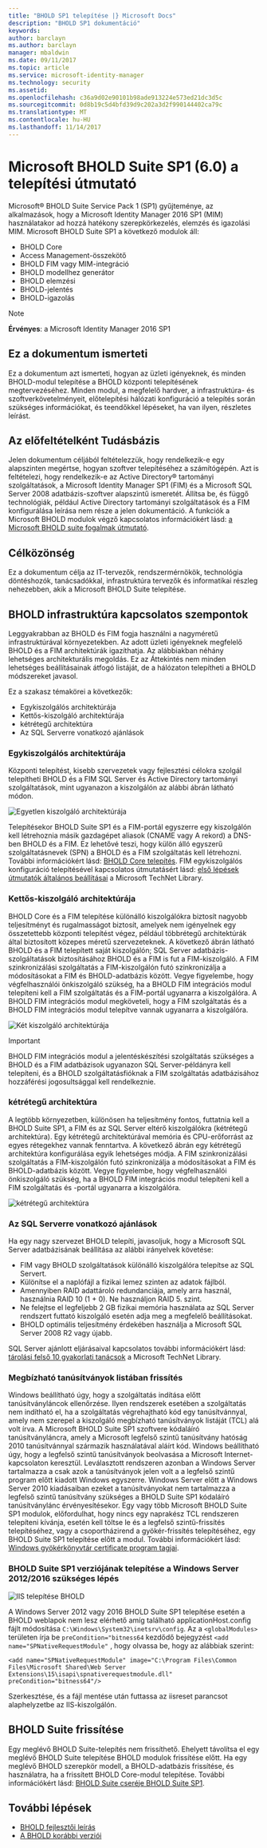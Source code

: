 ```yaml
---
title: "BHOLD SP1 telepítése |} Microsoft Docs"
description: "BHOLD SP1 dokumentáció"
keywords: 
author: barclayn
ms.author: barclayn
manager: mbaldwin
ms.date: 09/11/2017
ms.topic: article
ms.service: microsoft-identity-manager
ms.technology: security
ms.assetid: 
ms.openlocfilehash: c36a9d02e90101b98ade913224e573ed21dc3d5c
ms.sourcegitcommit: 0d8b19c5d4bfd39d9c202a3d2f990144402ca79c
ms.translationtype: MT
ms.contentlocale: hu-HU
ms.lasthandoff: 11/14/2017
---
```

# <a name="microsoft-bhold-suite-sp1-60-installation-guide"></a>Microsoft BHOLD Suite SP1 (6.0) a telepítési útmutató

Microsoft® BHOLD Suite Service Pack 1 (SP1) gyűjteménye, az alkalmazások, hogy a Microsoft Identity Manager 2016 SP1 (MIM) használatakor ad hozzá hatékony szerepkörkezelés, elemzés és igazolási MIM. Microsoft BHOLD Suite SP1 a következő modulok áll:

- BHOLD Core
- Access Management-összekötő
- BHOLD FIM vagy MIM-integráció
- BHOLD modellhez generátor
- BHOLD elemzési
- BHOLD-jelentés
- BHOLD-igazolás


>[!NOTE]
**Érvényes**: a Microsoft Identity Manager 2016 SP1

## <a name="what-this-document-covers"></a>Ez a dokumentum ismerteti

Ez a dokumentum azt ismerteti, hogyan az üzleti igényeknek, és minden BHOLD-modul telepítése a BHOLD központi telepítésének megtervezéséhez. Minden modul, a megfelelő hardver, a infrastruktúra- és szoftverkövetelményeit, előtelepítési hálózati konfiguráció a telepítés során szükséges információkat, és teendőkkel lépéseket, ha van ilyen, részletes leírást.

## <a name="pre-requisite-knowledge"></a>Az előfeltételként Tudásbázis

Jelen dokumentum céljából feltételezzük, hogy rendelkezik-e egy alapszinten megértse, hogyan szoftver telepítéséhez a számítógépén. Azt is feltételezi, hogy rendelkezik-e az Active Directory® tartományi szolgáltatások, a Microsoft Identity Manager SP1 (FIM) és a Microsoft SQL Server 2008 adatbázis-szoftver alapszintű ismeretét. Állítsa be, és függő technológiák, például Active Directory tartományi szolgáltatások és a FIM konfigurálása leírása nem része a jelen dokumentáció. A funkciók a Microsoft BHOLD modulok végző kapcsolatos információkért lásd: [a Microsoft BHOLD suite fogalmak útmutató](https://technet.microsoft.com/library/jj134102(v=ws.10).aspx).

## <a name="audience"></a>Célközönség

Ez a dokumentum célja az IT-tervezők, rendszermérnökök, technológia döntéshozók, tanácsadókkal, infrastruktúra tervezők és informatikai részleg nehezebben, akik a Microsoft BHOLD Suite telepítése.

## <a name="bhold-infrastructure-considerations"></a>BHOLD infrastruktúra kapcsolatos szempontok

Leggyakrabban az BHOLD és FIM fogja használni a nagyméretű infrastruktúrával környezetekben. Az adott üzleti igényeknek megfelelő BHOLD és a FIM architektúrák igazíthatja. Az alábbiakban néhány lehetséges architekturális megoldás. Ez az Áttekintés nem minden lehetséges beállításainak átfogó listáját, de a hálózaton telepítheti a BHOLD módszereket javasol.
 
Ez a szakasz témakörei a következők:

- Egykiszolgálós architektúrája
- Kettős-kiszolgáló architektúrája
- kétrétegű architektúra
- Az SQL Serverre vonatkozó ajánlások

### <a name="single-server-architecture"></a>Egykiszolgálós architektúrája

Központi telepítést, kisebb szervezetek vagy fejlesztési célokra szolgál telepítheti BHOLD és a FIM SQL Server és Active Directory tartományi szolgáltatások, mint ugyanazon a kiszolgálón az alábbi ábrán látható módon.
 
![Egyetlen kiszolgáló architektúrája](media/bhold-installation-guide/single.png)

Telepítésekor BHOLD Suite SP1 és a FIM-portál egyszerre egy kiszolgálón kell létrehoznia másik gazdagépet aliasok (CNAME vagy A rekord) a DNS-ben BHOLD és a FIM. Ez lehetővé teszi, hogy külön álló egyszerű szolgáltatásnevek (SPN) a BHOLD és a FIM szolgáltatás kell létrehozni. További információkért lásd: [BHOLD Core telepítés](https://technet.microsoft.com/library/jj134095(v=ws.10).aspx).
FIM egykiszolgálós konfiguráció telepítésével kapcsolatos útmutatásért lásd: [első lépések útmutatók általános beállításai](https://technet.microsoft.com/library/ff575965.aspx) a Microsoft TechNet Library.

### <a name="dual-server-architecture"></a>Kettős-kiszolgáló architektúrája

BHOLD Core és a FIM telepítése különálló kiszolgálókra biztosít nagyobb teljesítményt és rugalmasságot biztosít, amelyek nem igényelnek egy összetettebb központi telepítést végez, például többrétegű architektúrák által biztosított közepes méretű szervezeteknek. A következő ábrán látható BHOLD és a FIM telepített saját kiszolgálón; SQL Server adatbázis-szolgáltatások biztosításához BHOLD és a FIM is fut a FIM-kiszolgáló. A FIM szinkronizálási szolgáltatás a FIM-kiszolgálón futó szinkronizálja a módosításokat a FIM és BHOLD-adatbázis között. Vegye figyelembe, hogy végfelhasználói önkiszolgáló szükség, ha a BHOLD FIM integrációs modul telepíteni kell a FIM szolgáltatás és a FIM-portál ugyanarra a kiszolgálóra. A BHOLD FIM integrációs modul megköveteli, hogy a FIM szolgáltatás és a BHOLD FIM integrációs modul telepítve vannak ugyanarra a kiszolgálóra.

![Két kiszolgáló architektúrája](media/bhold-installation-guide/dual.png)

>[!IMPORTANT]
BHOLD FIM integrációs modul a jelentéskészítési szolgáltatás szükséges a BHOLD és a FIM adatbázisok ugyanazon SQL Server-példányra kell telepíteni, és a BHOLD szolgáltatásfióknak a FIM szolgáltatás adatbázisához hozzáférési jogosultsággal kell rendelkeznie.

### <a name="two-tier-architecture"></a>kétrétegű architektúra

A legtöbb környezetben, különösen ha teljesítmény fontos, futtatnia kell a BHOLD Suite SP1, a FIM és az SQL Server eltérő kiszolgálókra (kétrétegű architektúra). Egy kétrétegű architektúrával memória és CPU-erőforrást az egyes rétegekhez vannak fenntartva. A következő ábrán egy kétrétegű architektúra konfigurálása egyik lehetséges módja. A FIM szinkronizálási szolgáltatás a FIM-kiszolgálón futó szinkronizálja a módosításokat a FIM és BHOLD-adatbázis között. Vegye figyelembe, hogy végfelhasználói önkiszolgáló szükség, ha a BHOLD FIM integrációs modul telepíteni kell a FIM szolgáltatás és -portál ugyanarra a kiszolgálóra.

![kétrétegű architektúra](media/bhold-installation-guide/two-tier.png)

### <a name="sql-server-recommendations"></a>Az SQL Serverre vonatkozó ajánlások

Ha egy nagy szervezet BHOLD telepíti, javasoljuk, hogy a Microsoft SQL Server adatbázisának beállítása az alábbi irányelvek követése:

- FIM vagy BHOLD szolgáltatások különálló kiszolgálóra telepítse az SQL Servert.
- Különítse el a naplófájl a fizikai lemez szinten az adatok fájlból.
- Amennyiben RAID adattároló redundanciája, amely arra használ, használnia RAID 10 (1 + 0). Ne használjon RAID 5. szint.
- Ne felejtse el legfeljebb 2 GB fizikai memória használata az SQL Server rendszert futtató kiszolgáló esetén adja meg a megfelelő beállításokat.
- BHOLD optimális teljesítmény érdekében használja a Microsoft SQL Server 2008 R2 vagy újabb.

SQL Server ajánlott eljárásaival kapcsolatos további információkért lásd: [tárolási felső 10 gyakorlati tanácsok](https://www.microsoft.com/technet/prodtechnol/sql/bestpractice/storage-top-10.mspx) a Microsoft TechNet Library.

### <a name="trusted-certificates-list-update"></a>Megbízható tanúsítványok listában frissítés

Windows beállítható úgy, hogy a szolgáltatás indítása előtt tanúsítványláncok ellenőrzése. Ilyen rendszerek esetében a szolgáltatás nem indítható el, ha a szolgáltatás végrehajtható kód egy tanúsítvánnyal, amely nem szerepel a kiszolgáló megbízható tanúsítványok listáját (TCL) alá volt írva. A Microsoft BHOLD Suite SP1 szoftvere kódaláíró tanúsítványláncra, amely a Microsoft legfelső szintű tanúsítvány hatóság 2010 tanúsítvánnyal származik használatával aláírt kód.
Windows beállítható úgy, hogy a legfelső szintű tanúsítványok beolvasása a Microsoft Internet-kapcsolaton keresztül. Leválasztott rendszeren azonban a Windows Server tartalmazza a csak azok a tanúsítványok jelen volt a a legfelső szintű program előtt kiadott Windows egyszerre. Windows Server előtt a Windows Server 2010 kiadásaiban ezeket a tanúsítványokat nem tartalmazza a legfelső szintű tanúsítvány szükséges a BHOLD Suite SP1 kódaláíró tanúsítványlánc érvényesítésekor. Egy vagy több Microsoft BHOLD Suite SP1 modulok, előfordulhat, hogy nincs egy naprakész TCL rendszeren telepíteni kívánja, esetén kell töltse le és a legfelső szintű-frissítés telepítéséhez, vagy a csoportházirend a gyökér-frissítés telepítéséhez, egy BHOLD Suite SP1 telepítése előtt a modul. További információkért lásd: [Windows gyökérkönyvtár certificate program tagjai](http://support.microsoft.com/kb/931125).

### <a name="installing-bhold-suite-sp1-on-windows-server-20122016-required-step"></a>BHOLD Suite SP1 verziójának telepítése a Windows Server 2012/2016 szükséges lépés 

![IIS telepítése BHOLD](media/bhold-installation-guide/iis-install-bhold.png)

A Windows Server 2012 vagy 2016 BHOLD Suite SP1 telepítése esetén a BHOLD weblapok nem lesz elérhető amíg található applicationHost.config fájlt módosítása ```C:\Windows\System32\inetsrv\config```. Az a ```<globalModules>``` területen írja be ```preCondition="bitness64``` kezdődő bejegyzést ```<add name="SPNativeRequestModule"``` , hogy olvassa be, hogy az alábbiak szerint:

```<add name="SPNativeRequestModule" image="C:\Program Files\Common Files\Microsoft Shared\Web Server Extensions\15\isapi\spnativerequestmodule.dll" preCondition="bitness64"/>```

Szerkesztése, és a fájl mentése után futtassa az iisreset parancsot alaphelyzetbe az IIS-kiszolgálón.


## <a name="upgrading-bhold-suite"></a>BHOLD Suite frissítése

Egy meglévő BHOLD Suite-telepítés nem frissíthető. Ehelyett távolítsa el egy meglévő BHOLD Suite telepítése BHOLD modulok frissítése előtt. Ha egy meglévő BHOLD szerepkör modell, a BHOLD-adatbázis frissítése, és használatra, ha a frissített BHOLD Core-modul telepítése. További információkért lásd: [BHOLD Suite cseréje BHOLD Suite SP1](https://technet.microsoft.com/en-us/library/jj874043(v=ws.10).aspx).


## <a name="next-steps"></a>További lépések

- [BHOLD fejlesztői leírás](../reference/mim2016-bhold-developer-reference.md)
- [A BHOLD korábbi verziói](../reference/version-bhold-history.md)
